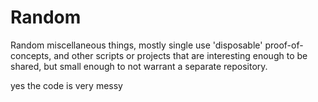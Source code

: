 # Random

Random miscellaneous things, mostly single use 'disposable' proof-of-concepts, and other scripts or projects that are interesting enough to be shared, but small enough to not warrant a separate repository.


yes the code is very messy